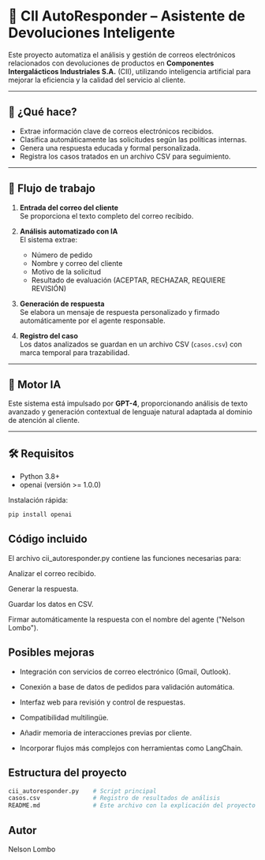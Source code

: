 # 🤖 CII AutoResponder – Asistente de Devoluciones Inteligente

Este proyecto automatiza el análisis y gestión de correos electrónicos relacionados con devoluciones de productos en **Componentes Intergalácticos Industriales S.A.** (CII), utilizando inteligencia artificial para mejorar la eficiencia y la calidad del servicio al cliente.

---

## 🚀 ¿Qué hace?

- Extrae información clave de correos electrónicos recibidos.
- Clasifica automáticamente las solicitudes según las políticas internas.
- Genera una respuesta educada y formal personalizada.
- Registra los casos tratados en un archivo CSV para seguimiento.

---

## 🔄 Flujo de trabajo

1. **Entrada del correo del cliente**  
   Se proporciona el texto completo del correo recibido.

2. **Análisis automatizado con IA**  
   El sistema extrae:
   - Número de pedido  
   - Nombre y correo del cliente  
   - Motivo de la solicitud  
   - Resultado de evaluación (ACEPTAR, RECHAZAR, REQUIERE REVISIÓN)

3. **Generación de respuesta**  
   Se elabora un mensaje de respuesta personalizado y firmado automáticamente por el agente responsable.

4. **Registro del caso**  
   Los datos analizados se guardan en un archivo CSV (`casos.csv`) con marca temporal para trazabilidad.

---

## 🧠 Motor IA

Este sistema está impulsado por **GPT-4**, proporcionando análisis de texto avanzado y generación contextual de lenguaje natural adaptada al dominio de atención al cliente.

---

## 🛠️ Requisitos

- Python 3.8+
- openai (versión >= 1.0.0)

Instalación rápida:

```bash
pip install openai
```

## Código incluido

El archivo cii_autoresponder.py contiene las funciones necesarias para:

Analizar el correo recibido.

Generar la respuesta.

Guardar los datos en CSV.

Firmar automáticamente la respuesta con el nombre del agente ("Nelson Lombo").

## Posibles mejoras

- Integración con servicios de correo electrónico (Gmail, Outlook).

- Conexión a base de datos de pedidos para validación automática.

- Interfaz web para revisión y control de respuestas.

- Compatibilidad multilingüe.

- Añadir memoria de interacciones previas por cliente.

- Incorporar flujos más complejos con herramientas como LangChain.

## Estructura del proyecto

```bash
cii_autoresponder.py    # Script principal
casos.csv               # Registro de resultados de análisis
README.md               # Este archivo con la explicación del proyecto
```

## Autor

Nelson Lombo 